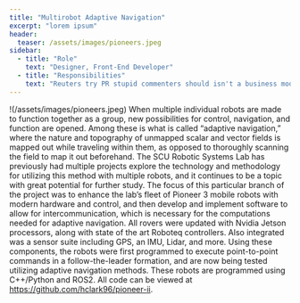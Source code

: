 ```yaml
---
title: "Multirobot Adaptive Navigation"
excerpt: "lorem ipsum"
header:
  teaser: /assets/images/pioneers.jpeg
sidebar:
  - title: "Role"
    text: "Designer, Front-End Developer"
  - title: "Responsibilities"
    text: "Reuters try PR stupid commenters should isn't a business model"
---
```

!(/assets/images/pioneers.jpeg)
When multiple individual robots are made to function together as a group, new possibilities for control, navigation, and function are opened. Among these is what is called “adaptive navigation,” where the nature and topography of unmapped scalar and vector fields is mapped out while traveling within them, as opposed to thoroughly scanning the field to map it out beforehand. The SCU Robotic Systems Lab has previously had multiple projects explore the technology and methodology for utilizing this method with multiple robots, and it continues to be a topic with great potential for further study.
The focus of this particular branch of the project was to enhance the lab’s fleet of Pioneer 3 mobile robots with modern hardware and control, and then develop and implement software to allow for intercommunication, which is necessary for the computations needed for adaptive navigation. All rovers were updated with Nvidia Jetson processors, along with state of the art Roboteq controllers. Also integrated was a sensor suite including GPS, an IMU, Lidar, and more. Using these components, the robots were first programmed to execute point-to-point commands in a follow-the-leader formation, and are now being tested utilizing adaptive navigation methods.
These robots are programmed using C++/Python and ROS2. All code can be viewed at https://github.com/hclark96/pioneer-ii.
